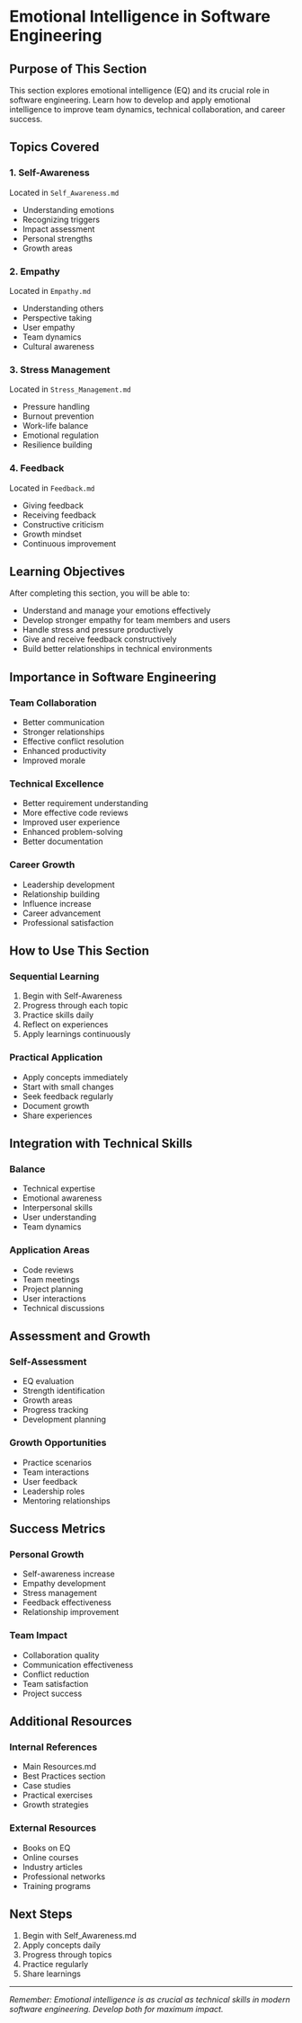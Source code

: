 # Emotional Intelligence in Software Engineering

## Purpose of This Section
This section explores emotional intelligence (EQ) and its crucial role in software engineering. Learn how to develop and apply emotional intelligence to improve team dynamics, technical collaboration, and career success.

## Topics Covered

### 1. Self-Awareness
Located in `Self_Awareness.md`
- Understanding emotions
- Recognizing triggers
- Impact assessment
- Personal strengths
- Growth areas

### 2. Empathy
Located in `Empathy.md`
- Understanding others
- Perspective taking
- User empathy
- Team dynamics
- Cultural awareness

### 3. Stress Management
Located in `Stress_Management.md`
- Pressure handling
- Burnout prevention
- Work-life balance
- Emotional regulation
- Resilience building

### 4. Feedback
Located in `Feedback.md`
- Giving feedback
- Receiving feedback
- Constructive criticism
- Growth mindset
- Continuous improvement

## Learning Objectives

After completing this section, you will be able to:
- Understand and manage your emotions effectively
- Develop stronger empathy for team members and users
- Handle stress and pressure productively
- Give and receive feedback constructively
- Build better relationships in technical environments

## Importance in Software Engineering

### Team Collaboration
- Better communication
- Stronger relationships
- Effective conflict resolution
- Enhanced productivity
- Improved morale

### Technical Excellence
- Better requirement understanding
- More effective code reviews
- Improved user experience
- Enhanced problem-solving
- Better documentation

### Career Growth
- Leadership development
- Relationship building
- Influence increase
- Career advancement
- Professional satisfaction

## How to Use This Section

### Sequential Learning
1. Begin with Self-Awareness
2. Progress through each topic
3. Practice skills daily
4. Reflect on experiences
5. Apply learnings continuously

### Practical Application
- Apply concepts immediately
- Start with small changes
- Seek feedback regularly
- Document growth
- Share experiences

## Integration with Technical Skills

### Balance
- Technical expertise
- Emotional awareness
- Interpersonal skills
- User understanding
- Team dynamics

### Application Areas
- Code reviews
- Team meetings
- Project planning
- User interactions
- Technical discussions

## Assessment and Growth

### Self-Assessment
- EQ evaluation
- Strength identification
- Growth areas
- Progress tracking
- Development planning

### Growth Opportunities
- Practice scenarios
- Team interactions
- User feedback
- Leadership roles
- Mentoring relationships

## Success Metrics

### Personal Growth
- Self-awareness increase
- Empathy development
- Stress management
- Feedback effectiveness
- Relationship improvement

### Team Impact
- Collaboration quality
- Communication effectiveness
- Conflict reduction
- Team satisfaction
- Project success

## Additional Resources

### Internal References
- Main Resources.md
- Best Practices section
- Case studies
- Practical exercises
- Growth strategies

### External Resources
- Books on EQ
- Online courses
- Industry articles
- Professional networks
- Training programs

## Next Steps
1. Begin with Self_Awareness.md
2. Apply concepts daily
3. Progress through topics
4. Practice regularly
5. Share learnings

---

*Remember: Emotional intelligence is as crucial as technical skills in modern software engineering. Develop both for maximum impact.*
